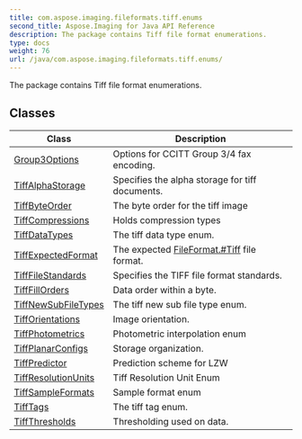```yaml
---
title: com.aspose.imaging.fileformats.tiff.enums
second_title: Aspose.Imaging for Java API Reference
description: The package contains Tiff file format enumerations.
type: docs
weight: 76
url: /java/com.aspose.imaging.fileformats.tiff.enums/
---
```


The package contains Tiff file format enumerations.


## Classes

| Class | Description |
| --- | --- |
| [Group3Options](../com.aspose.imaging.fileformats.tiff.enums/group3options) | Options for CCITT Group 3/4 fax encoding. |
| [TiffAlphaStorage](../com.aspose.imaging.fileformats.tiff.enums/tiffalphastorage) | Specifies the alpha storage for tiff documents. |
| [TiffByteOrder](../com.aspose.imaging.fileformats.tiff.enums/tiffbyteorder) | The byte order for the tiff image |
| [TiffCompressions](../com.aspose.imaging.fileformats.tiff.enums/tiffcompressions) | Holds compression types |
| [TiffDataTypes](../com.aspose.imaging.fileformats.tiff.enums/tiffdatatypes) | The tiff data type enum. |
| [TiffExpectedFormat](../com.aspose.imaging.fileformats.tiff.enums/tiffexpectedformat) | The expected [FileFormat.\#Tiff](../com.aspose.imaging/fileformat\#Tiff) file format. |
| [TiffFileStandards](../com.aspose.imaging.fileformats.tiff.enums/tifffilestandards) | Specifies the TIFF file format standards. |
| [TiffFillOrders](../com.aspose.imaging.fileformats.tiff.enums/tifffillorders) | Data order within a byte. |
| [TiffNewSubFileTypes](../com.aspose.imaging.fileformats.tiff.enums/tiffnewsubfiletypes) | The tiff new sub file type enum. |
| [TiffOrientations](../com.aspose.imaging.fileformats.tiff.enums/tifforientations) | Image orientation. |
| [TiffPhotometrics](../com.aspose.imaging.fileformats.tiff.enums/tiffphotometrics) | Photometric interpolation enum |
| [TiffPlanarConfigs](../com.aspose.imaging.fileformats.tiff.enums/tiffplanarconfigs) | Storage organization. |
| [TiffPredictor](../com.aspose.imaging.fileformats.tiff.enums/tiffpredictor) | Prediction scheme for LZW |
| [TiffResolutionUnits](../com.aspose.imaging.fileformats.tiff.enums/tiffresolutionunits) | Tiff Resolution Unit Enum |
| [TiffSampleFormats](../com.aspose.imaging.fileformats.tiff.enums/tiffsampleformats) | Sample format enum |
| [TiffTags](../com.aspose.imaging.fileformats.tiff.enums/tifftags) | The tiff tag enum. |
| [TiffThresholds](../com.aspose.imaging.fileformats.tiff.enums/tiffthresholds) | Thresholding used on data. |
